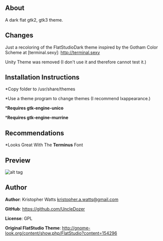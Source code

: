 ## About
A dark flat gtk2, gtk3 theme.

## Changes
Just a recoloring of the FlatStudioDark theme inspired by the Gotham Color Scheme at [terminal.sexy]: http://terminal.sexy

Unity Theme was removed (I don't use it and therefore cannot test it.)

## Installation Instructions
*Copy folder to /usr/share/themes

*Use a theme program to change themes (I recommend lxappearance.)

*__Requires gtk-engine-unico__

*__Requires gtk-engine-murrine__

## Recommendations
*Looks Great With The __Terminus__ Font

## Preview
![alt tag](https://raw.github.com/UncleDozer/FlatStudioGotham/master/previews/gotham-preview.png)

## Author
__Author__: Kristopher Watts kristopher.a.watts@gmail.com

__GitHub__: https://github.com/UncleDozer

__License__: GPL

__Original FlatStudio Theme__: http://gnome-look.org/content/show.php/FlatStudio?content=154296

